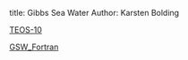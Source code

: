 title: Gibbs Sea Water 
Author: Karsten Bolding

[TEOS-10](http://www.teos-10.org/)

[GSW_Fortran](https://github.com/TEOS-10/GSW-Fortran)

